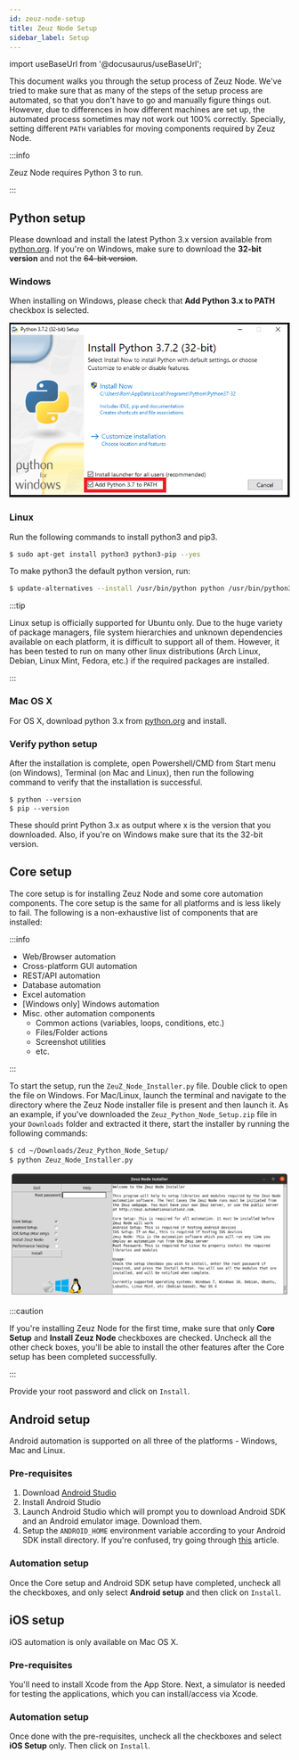 ```yaml
---
id: zeuz-node-setup
title: Zeuz Node Setup
sidebar_label: Setup
---
```


import useBaseUrl from '@docusaurus/useBaseUrl';

This document walks you through the setup process of Zeuz Node. We've tried to make sure that as many of the steps of the setup process are automated, so that you don't have to go and manually figure things out. However, due to differences in how different machines are set up, the automated process sometimes may not work out 100% correctly. Specially, setting different `PATH` variables for moving components required by Zeuz Node.

:::info

Zeuz Node requires Python 3 to run. 

:::

## Python setup

Please download and install the latest Python 3.x version available from [python.org](https://www.python.org/downloads/). If you're on Windows, make sure to download the **32-bit version** and not the ~~64-bit version~~.

### Windows

When installing on Windows, please check that **Add Python 3.x to PATH** checkbox is selected.

![](/img/windows-python-path.png)

### Linux

Run the following commands to install python3 and pip3.

```bash
$ sudo apt-get install python3 python3-pip --yes
```

To make python3 the default python version, run:

```bash
$ update-alternatives --install /usr/bin/python python /usr/bin/python3 10
```

:::tip

Linux setup is officially supported for Ubuntu only. Due to the huge variety of package managers, file system hierarchies and unknown dependencies available on each platform, it is difficult to support all of them. However, it has been tested to run on many other linux distributions (Arch Linux, Debian, Linux Mint, Fedora, etc.) if the required packages are installed.

:::

### Mac OS X

For OS X, download python 3.x from [python.org](https://www.python.org/downloads/) and install.

### Verify python setup

After the installation is complete, open Powershell/CMD from Start menu (on Windows), Terminal (on Mac and Linux), then run the following command to verify that the installation is successful.

```batch
$ python --version
$ pip --version
```

These should print Python 3.x as output where x is the version that you downloaded. Also, if you're on Windows make sure that its the 32-bit version.

## Core setup

The core setup is for installing Zeuz Node and some core automation components. The core setup is the same for all platforms and is less likely to fail. The following is a non-exhaustive list of components that are installed:

:::info

- Web/Browser automation
- Cross-platform GUI automation
- REST/API automation
- Database automation
- Excel automation
- [Windows only] Windows automation
- Misc. other automation components
    - Common actions (variables, loops, conditions, etc.)
    - Files/Folder actions
    - Screenshot utilities
    - etc.

:::

To start the setup, run the `ZeuZ_Node_Installer.py` file. Double click to open the file on Windows. For Mac/Linux, launch the terminal and navigate to the directory where the Zeuz Node installer file is present and then launch it. As an example, if you've downloaded the `Zeuz_Python_Node_Setup.zip` file in your `Downloads` folder and extracted it there, start the installer by running the following commands:

```bash
$ cd ~/Downloads/Zeuz_Python_Node_Setup/
$ python Zeuz_Node_Installer.py
```

![](/img/zeuz-node-installer.png)

:::caution

If you're installing Zeuz Node for the first time, make sure that only **Core Setup** and **Install Zeuz Node** checkboxes are checked. Uncheck all the other check boxes, you'll be able to install the other features after the Core setup has been completed successfully.

:::

Provide your root password and click on `Install`.

## Android setup

Android automation is supported on all three of the platforms - Windows, Mac and Linux.

### Pre-requisites

1. Download [Android Studio](https://developer.android.com/studio#downloads)
2. Install Android Studio
3. Launch Android Studio which will prompt you to download Android SDK and an Android emulator image. Download them.
4. Setup the `ANDROID_HOME` environment variable according to your Android SDK install directory. If you're confused, try going through [this](https://www.androidcentral.com/installing-android-sdk-windows-mac-and-linux-tutorial) article.

### Automation setup

Once the Core setup and Android SDK setup have completed, uncheck all the checkboxes, and only select **Android setup** and then click on `Install`.

## iOS setup

iOS automation is only available on Mac OS X.

### Pre-requisites

You'll need to install Xcode from the App Store. Next, a simulator is needed for testing the applications, which you can install/access via Xcode.

### Automation setup

Once done with the pre-requisites, uncheck all the checkboxes and select **iOS Setup** only. Then click on `Install`.
